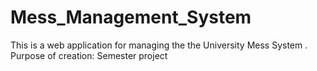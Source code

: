 # Mess_Management_System
This is a web application for managing the the University Mess System .
Purpose of creation: Semester project

